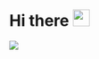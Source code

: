 # Hi there <img src="https://raw.githubusercontent.com/MartinHeinz/MartinHeinz/master/wave.gif" width="30px">



<img src="https://github-readme-stats.vercel.app/api?username=DevOpJadeja&show_icons=true&theme=radical&count_private=true&include_all_commits=true"/>

<!--
**DevOpJadeja/DevOpJadeja** is a ✨ _special_ ✨ repository because its `README.md` (this file) appears on your GitHub profile.

Here are some ideas to get you started:

- 🔭 I’m currently working on ...
- 🌱 I’m currently learning ...
- 👯 I’m looking to collaborate on ...
- 🤔 I’m looking for help with ...
- 💬 Ask me about ...
- 📫 How to reach me: ...
- 😄 Pronouns: ...
- ⚡ Fun fact: ...
-->
